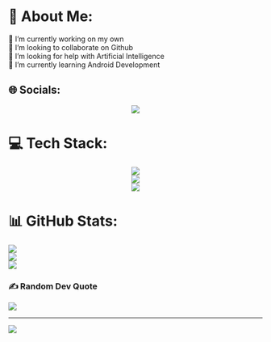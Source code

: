 # 💫 About Me:
🔭 I’m currently working on my own<br>👯 I’m looking to collaborate on Github<br>🤝 I’m looking for help with Artificial Intelligence<br>🌱 I’m currently learning Android Development


## 🌐 Socials:
<p align="center">
  <img src="https://skillicons.dev/icons?i=linkedin,github,discord,instagram," />
</p>

# 💻 Tech Stack:
<p align="center">
  <img src="https://skillicons.dev/icons?i=vscode,eclipse,idea,anaconda,androidstudio" /><br>
  <img src="https://skillicons.dev/icons?i=c,cpp,python,java,kotlin,html,css,js" /><br>
  <img src="https://skillicons.dev/icons?i=mysql" />
</p>

# 📊 GitHub Stats:
![](https://github-readme-stats.vercel.app/api?username=thishahid&theme=dark&hide_border=false&include_all_commits=false&count_private=false)<br/>
![](https://github-readme-streak-stats.herokuapp.com/?user=thishahid&theme=dark&hide_border=false)<br/>
![](https://github-readme-stats.vercel.app/api/top-langs/?username=thishahid&theme=dark&hide_border=false&include_all_commits=false&count_private=false&layout=compact)

### ✍️ Random Dev Quote
![](https://quotes-github-readme.vercel.app/api?type=horizontal&theme=radical)

---
[![](https://visitcount.itsvg.in/api?id=thishahid&icon=0&color=0)](https://visitcount.itsvg.in)

<!-- Proudly created with GPRM ( https://gprm.itsvg.in ) -->
